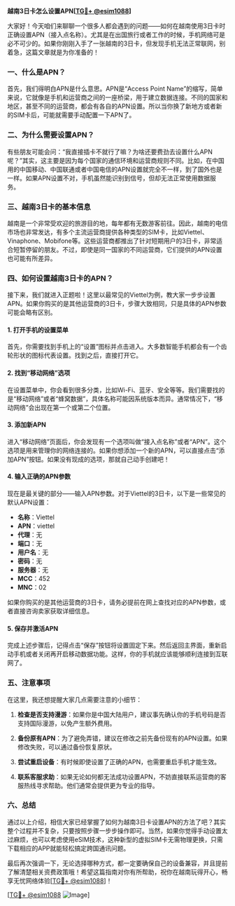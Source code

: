 **越南3日卡怎么设置APN[[TG💪+ @esim1088](https://t.me/s/esim1088)]**

大家好！今天咱们来聊聊一个很多人都会遇到的问题——如何在越南使用3日卡时正确设置APN（接入点名称）。尤其是在出国旅行或者工作的时候，手机网络可是必不可少的。如果你刚刚入手了一张越南的3日卡，但发现手机无法正常联网，别着急，这篇文章就是为你准备的！

### 一、什么是APN？

首先，我们得明白APN是什么意思。APN是“Access Point Name”的缩写，简单来说，它就像是手机和运营商之间的一座桥梁，用于建立数据连接。不同的国家和地区，甚至不同的运营商，都会有各自的APN设置。所以当你换了新地方或者新的SIM卡后，可能就需要手动配置一下APN了。

### 二、为什么需要设置APN？

有些朋友可能会问：“我直接插卡不就行了嘛？为啥还要费劲去设置什么APN呢？”其实，这主要是因为每个国家的通信环境和运营商规则不同。比如，在中国用的中国移动、中国联通或者中国电信的APN设置就完全不一样，到了国外也是一样。如果APN设置不对，手机虽然能识别到信号，但却无法正常使用数据服务。

### 三、越南3日卡的基本信息

越南是一个非常受欢迎的旅游目的地，每年都有无数游客前往。因此，越南的电信市场也非常发达，有多个主流运营商提供各种类型的SIM卡，比如Viettel、Vinaphone、Mobifone等。这些运营商都推出了针对短期用户的3日卡，非常适合短暂停留的朋友。不过，即使是同一国家的不同运营商，它们提供的APN设置也可能有所差异。

### 四、如何设置越南3日卡的APN？

接下来，我们就进入正题啦！这里以最常见的Viettel为例，教大家一步步设置APN。如果你购买的是其他运营商的3日卡，步骤大致相同，只是具体的APN参数可能会略有区别。

#### 1. 打开手机的设置菜单

首先，你需要找到手机上的“设置”图标并点击进入。大多数智能手机都会有一个齿轮形状的图标代表设置。找到之后，直接打开它。

#### 2. 找到“移动网络”选项

在设置菜单中，你会看到很多分类，比如Wi-Fi、蓝牙、安全等等。我们需要找的是“移动网络”或者“蜂窝数据”，具体名称可能因系统版本而异。通常情况下，“移动网络”会出现在第一个或第二个位置。

#### 3. 添加新APN

进入“移动网络”页面后，你会发现有一个选项叫做“接入点名称”或者“APN”。这个选项是用来管理你的网络连接的。如果你想添加一个新的APN，可以直接点击“添加APN”按钮。如果没有现成的选项，那就自己动手创建吧！

#### 4. 输入正确的APN参数

现在是最关键的部分——输入APN参数。对于Viettel的3日卡，以下是一些常见的默认APN设置：

- **名称**：Viettel
- **APN**：viettel
- **代理**：无
- **端口**：无
- **用户名**：无
- **密码**：无
- **服务器**：无
- **MCC**：452
- **MNC**：02

如果你购买的是其他运营商的3日卡，请务必提前在网上查找对应的APN参数，或者直接咨询卖家获取详细信息。

#### 5. 保存并激活APN

完成上述步骤后，记得点击“保存”按钮将设置固定下来。然后返回主界面，重新启动手机或者关闭再开启移动数据功能。这样，你的手机就应该能够顺利连接到互联网了。

### 五、注意事项

在这里，我还想提醒大家几点需要注意的小细节：

1. **检查是否支持漫游**：如果你是中国大陆用户，建议事先确认你的手机号码是否支持国际漫游，以免产生额外费用。
   
2. **备份原有APN**：为了避免弄错，建议在修改之前先备份现有的APN设置。如果修改失败，可以通过备份恢复原状。

3. **尝试重启设备**：有时候即使设置了正确的APN，也需要重启手机才能生效。

4. **联系客服求助**：如果无论如何都无法成功设置APN，不妨直接联系运营商的客服热线寻求帮助。他们通常会提供更为专业的指导。

### 六、总结

通过以上介绍，相信大家已经掌握了如何为越南3日卡设置APN的方法了吧？其实整个过程并不复杂，只要按照步骤一步步操作即可。当然，如果你觉得手动设置太过麻烦，也可以考虑使用eSIM技术，这种新型的虚拟SIM卡无需物理更换，只需下载相应的APP就能轻松搞定跨国通讯问题。

最后再次强调一下，无论选择哪种方式，都一定要确保自己的设备兼容，并且提前了解清楚相关资费政策哦！希望这篇指南对你有所帮助，祝你在越南玩得开心，畅享无忧网络体验[[TG💪+ @esim1088](https://t.me/s/esim1088)]！

[[TG💪+ @esim1088](https://t.me/s/esim1088) ![Image](https://i.postimg.cc/4NQfJmqS/Snipaste-2025-05-13-00-14-12.png)]